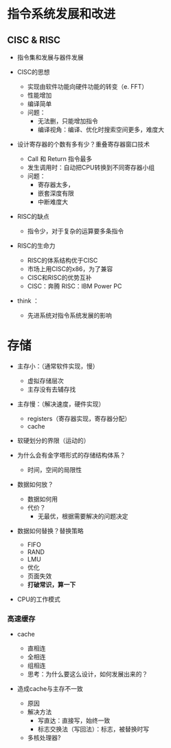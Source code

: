 # 指令系统发展和改进

## CISC & RISC
- 指令集和发展与器件发展

- CISC的思想
    - 实现由软件功能向硬件功能的转变（e. FFT）
    - 性能增加
    - 编译简单
    - 问题：
        - 无法删，只能增加指令
        - 编译视角：编译、优化时搜索空间更多，难度大

- 设计寄存器的个数有多有少？重叠寄存器窗口技术
    - Call 和 Return 指令最多
    - 发生调用时：自动把CPU转换到不同寄存器小组
    - 问题：
        - 寄存器太多，
        - 嵌套深度有限
        - 中断难度大

- RISC的缺点
    - 指令少，对于复杂的运算要多条指令

- RISC的生命力
    - RISC的体系结构优于CISC
    - 市场上用CISC的x86，为了兼容
    - CISC和RISC的优势互补
    - CISC：奔腾 RISC：IBM Power PC

- think ： 
    - 先进系统对指令系统发展的影响

# 存储

- 主存小：（通常软件实现，慢）
    - 虚拟存储层次
    - 主存没有去辅存找

- 主存慢：（解决速度，硬件实现）
    - registers（寄存器实现，寄存器分配）
    - cache

- 软硬划分的界限（运动的）

- 为什么会有金字塔形式的存储结构体系？
    - 时间，空间的局限性

- 数据如何放？
    - 数据如何用
    - 代价？
        - 无最优，根据需要解决的问题决定
- 数据如何替换？替换策略
    - FIFO
    - RAND 
    - LMU
    - 优化
    - 页面失效
    - **打破常识，算一下**

- CPU的工作模式

### 高速缓存

- cache
    - 直相连
    - 全相连
    - 组相连
    - 思考：为什么要这么设计，如何发展出来的？

- 造成cache与主存不一致
    - 原因
    - 解决方法
        - 写直达：直接写，始终一致
        - 标志交换法（写回法）：标志，被替换时写
    - 多核处理器?

